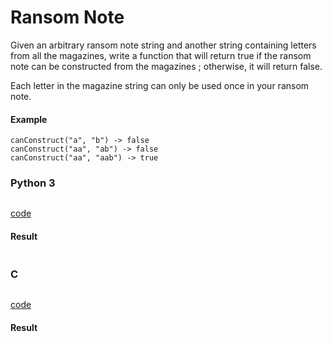 # Ransom Note
Given an arbitrary ransom note string and another string containing letters from all the magazines, write a function that will return true if the ransom note can be constructed from the magazines ; otherwise, it will return false.

Each letter in the magazine string can only be used once in your ransom note.

#### Example
```
canConstruct("a", "b") -> false
canConstruct("aa", "ab") -> false
canConstruct("aa", "aab") -> true
```

### Python 3
```python

```
[code](Python%203/383.py)

#### Result
```

```

### C
```C

```
[code](C/383.c)

#### Result
```

```
